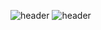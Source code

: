 ![header](https://capsule-render.vercel.app/api?type=venom)
![header](https://capsule-render.vercel.app/api?type=venom&color=auto&text=WOOD)
